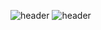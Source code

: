 ![header](https://capsule-render.vercel.app/api?type=venom)
![header](https://capsule-render.vercel.app/api?type=venom&color=auto&text=WOOD)
